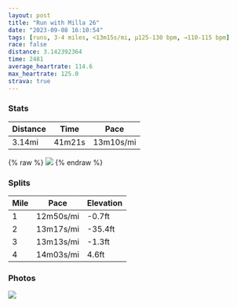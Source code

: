 ```yaml
---
layout: post
title: "Run with Milla 26"
date: "2023-09-08 16:10:54"
tags: [runs, 3-4 miles, <13m15s/mi, μ125-130 bpm, →110-115 bpm]
race: false
distance: 3.142392364
time: 2481
average_heartrate: 114.6
max_heartrate: 125.0
strava: true
---
```


### Stats

| Distance | Time | Pace |
|----------|------|------|
|3.14mi|41m21s|13m10s/mi|

{% raw %}
<img src='https://maps.googleapis.com/maps/api/staticmap?maptype=roadmap&path=enc:i}ywFjgpbMQi@]SIIBGREFSHKBM?MOc@Gc@BSBCLAf@Rj@r@PNPBTRVLVPHDJ@PLTFX@ZGPSb@KNUn@i@d@eAv@sAVs@DGD?BERIZaCLoA@o@Cg@CKa@k@_@_@[SUG[SKAI?WQqEeCy@u@GQu@iAUg@@GGe@CiAHg@`@gARU^q@Ba@KiBMUWk@g@}@}@s@EAE@g@Sm@k@]QY_@SQMUBGWe@CUSYa@y@q@y@u@a@o@YOCADo@[a@I[?YHM\WXW?o@RGDYACBoAo@cBmASSQWEME]Qc@E[@QEGa@][k@KMQGUAu@H[?{@KSKg@OUODCMBSIa@JE?YKgAg@q@e@k@QOCUB?FO@CDSf@ETKTG\EHOp@KTET?JEd@IZ@ZGNEDENANM@G\@??E@^FJ@DC\LTe@Ec@IKBOE?TITGZGHIDFHFBFJDj@A\Uh@ONEf@_@n@AN\^v@dAf@f@ZR`Az@Xd@\Zh@zAn@~ALTf@j@NXZVXNTDdAd@T@ZIZCd@ENDz@IZ@p@Kf@?h@ERFp@^H@f@z@DLLp@Bh@TfAT`@z@v@bA^HUZe@v@u@Vc@VwAJSD_@DcAf@oBBc@DKCI?a@D[L_@LI`@J|@j@v@j@`BZ\Ln@Hj@C^@\CVZTh@b@pBV\J\@t@BJ@XJh@B?G?KJKf@?RGPM?SFgA~@GFGVw@`AKH]n@?TG\Fp@CJGBSBQCIMGCK?MLc@r@MHCHF\BDAHBVC^JTLn@LZXb@PF&key=AIzaSyC1MId7bFpkLXNAaYhBSTb8jLyiSqzbDtM&size=800x800&markers=color:yellow|label:S|40.77029,-73.98022&markers=color:green|label:F|40.771229999999974,-73.97917000000001'>
{% endraw %}

### Splits

| Mile | Pace | Elevation |
|------|------|-----------|
|1|12m50s/mi|-0.7ft|
|2|13m17s/mi|-35.4ft|
|3|13m13s/mi|-1.3ft|
|4|14m03s/mi|4.6ft|

### Photos
<img src='https://dgtzuqphqg23d.cloudfront.net/6-sa5HttxjZ9vkse-U6ajMxCZ1xgTEoKt7ds00-RlKs-646x768.jpg'>
